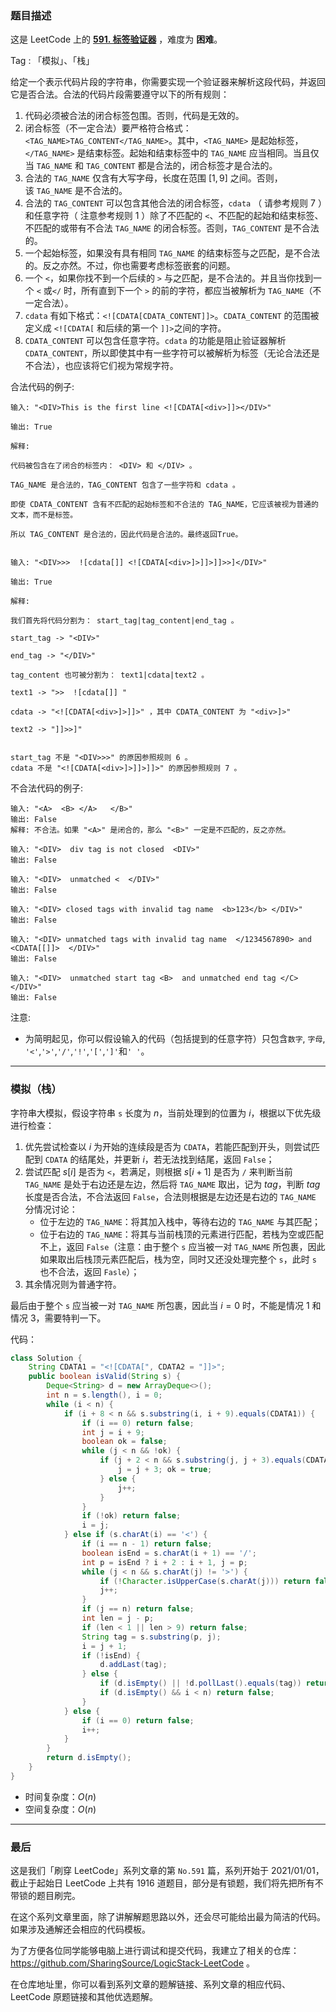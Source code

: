 ### 题目描述

这是 LeetCode 上的 **[591. 标签验证器](https://leetcode-cn.com/problems/tag-validator/solution/by-ac_oier-9l8z/)** ，难度为 **困难**。

Tag : 「模拟」、「栈」



给定一个表示代码片段的字符串，你需要实现一个验证器来解析这段代码，并返回它是否合法。合法的代码片段需要遵守以下的所有规则：

1. 代码必须被合法的闭合标签包围。否则，代码是无效的。
2. 闭合标签（不一定合法）要严格符合格式：`<TAG_NAME>TAG_CONTENT</TAG_NAME>`。其中，`<TAG_NAME>` 是起始标签，`</TAG_NAME>` 是结束标签。起始和结束标签中的 `TAG_NAME` 应当相同。当且仅当 `TAG_NAME` 和 `TAG_CONTENT` 都是合法的，闭合标签才是合法的。
3. 合法的 `TAG_NAME` 仅含有大写字母，长度在范围 $[1,9]$ 之间。否则，该 `TAG_NAME` 是不合法的。
4. 合法的 `TAG_CONTENT` 可以包含其他合法的闭合标签，`cdata` （ 请参考规则 $7$ ）和任意字符（ 注意参考规则 $1$ ）除了不匹配的 `<`、不匹配的起始和结束标签、不匹配的或带有不合法 `TAG_NAME` 的闭合标签。否则，`TAG_CONTENT` 是不合法的。
5. 一个起始标签，如果没有具有相同 `TAG_NAME` 的结束标签与之匹配，是不合法的。反之亦然。不过，你也需要考虑标签嵌套的问题。
6. 一个 `<`，如果你找不到一个后续的 `>` 与之匹配，是不合法的。并且当你找到一个 `<` 或`</` 时，所有直到下一个 `>` 的前的字符，都应当被解析为 `TAG_NAME`（不一定合法）。
7. `cdata` 有如下格式：`<![CDATA[CDATA_CONTENT]]>`。`CDATA_CONTENT` 的范围被定义成 `<![CDATA[` 和后续的第一个 `]]>`之间的字符。
8. `CDATA_CONTENT` 可以包含任意字符。`cdata` 的功能是阻止验证器解析 `CDATA_CONTENT`，所以即使其中有一些字符可以被解析为标签（无论合法还是不合法），也应该将它们视为常规字符。

合法代码的例子:
```
输入: "<DIV>This is the first line <![CDATA[<div>]]></DIV>"

输出: True

解释: 

代码被包含在了闭合的标签内： <DIV> 和 </DIV> 。

TAG_NAME 是合法的，TAG_CONTENT 包含了一些字符和 cdata 。 

即使 CDATA_CONTENT 含有不匹配的起始标签和不合法的 TAG_NAME，它应该被视为普通的文本，而不是标签。

所以 TAG_CONTENT 是合法的，因此代码是合法的。最终返回True。


输入: "<DIV>>>  ![cdata[]] <![CDATA[<div>]>]]>]]>>]</DIV>"

输出: True

解释:

我们首先将代码分割为： start_tag|tag_content|end_tag 。

start_tag -> "<DIV>"

end_tag -> "</DIV>"

tag_content 也可被分割为： text1|cdata|text2 。

text1 -> ">>  ![cdata[]] "

cdata -> "<![CDATA[<div>]>]]>" ，其中 CDATA_CONTENT 为 "<div>]>"

text2 -> "]]>>]"


start_tag 不是 "<DIV>>>" 的原因参照规则 6 。
cdata 不是 "<![CDATA[<div>]>]]>]]>" 的原因参照规则 7 。
```
不合法代码的例子:
```
输入: "<A>  <B> </A>   </B>"
输出: False
解释: 不合法。如果 "<A>" 是闭合的，那么 "<B>" 一定是不匹配的，反之亦然。

输入: "<DIV>  div tag is not closed  <DIV>"
输出: False

输入: "<DIV>  unmatched <  </DIV>"
输出: False

输入: "<DIV> closed tags with invalid tag name  <b>123</b> </DIV>"
输出: False

输入: "<DIV> unmatched tags with invalid tag name  </1234567890> and <CDATA[[]]>  </DIV>"
输出: False

输入: "<DIV>  unmatched start tag <B>  and unmatched end tag </C>  </DIV>"
输出: False
```
注意:
* 为简明起见，你可以假设输入的代码（包括提到的任意字符）只包含`数字`, `字母`, `'<'`,`'>'`,`'/'`,`'!'`,`'['`,`']'`和`' '`。

---

### 模拟（栈）

字符串大模拟，假设字符串 `s` 长度为 $n$，当前处理到的位置为 $i$，根据以下优先级进行检查：

1. 优先尝试检查以 $i$ 为开始的连续段是否为 `CDATA`，若能匹配到开头，则尝试匹配到 `CDATA` 的结尾处，并更新 $i$，若无法找到结尾，返回 `False`；
2. 尝试匹配 $s[i]$ 是否为 `<`，若满足，则根据 $s[i + 1]$ 是否为 `/` 来判断当前 `TAG_NAME` 是处于右边还是左边，然后将 `TAG_NAME` 取出，记为 $tag$，判断 $tag$ 长度是否合法，不合法返回 `False`，合法则根据是左边还是右边的 `TAG_NAME` 分情况讨论：
    * 位于左边的 `TAG_NAME`：将其加入栈中，等待右边的 `TAG_NAME` 与其匹配；
    * 位于右边的 `TAG_NAME`：将其与当前栈顶的元素进行匹配，若栈为空或匹配不上，返回 `False`（注意：由于整个 `s` 应当被一对 `TAG_NAME` 所包裹，因此如果取出后栈顶元素匹配后，栈为空，同时又还没处理完整个 `s`，此时 `s` 也不合法，返回 `Fasle`）；
3. 其余情况则为普通字符。

最后由于整个 `s` 应当被一对 `TAG_NAME` 所包裹，因此当 $i = 0$ 时，不能是情况 $1$ 和情况 $3$，需要特判一下。

代码：
```java
class Solution {
    String CDATA1 = "<![CDATA[", CDATA2 = "]]>";
    public boolean isValid(String s) {
        Deque<String> d = new ArrayDeque<>();
        int n = s.length(), i = 0;
        while (i < n) {
            if (i + 8 < n && s.substring(i, i + 9).equals(CDATA1)) {
                if (i == 0) return false;
                int j = i + 9;
                boolean ok = false;
                while (j < n && !ok) {
                    if (j + 2 < n && s.substring(j, j + 3).equals(CDATA2)) {
                        j = j + 3; ok = true;
                    } else {
                        j++;
                    }
                }
                if (!ok) return false;
                i = j;
            } else if (s.charAt(i) == '<') {
                if (i == n - 1) return false;
                boolean isEnd = s.charAt(i + 1) == '/';
                int p = isEnd ? i + 2 : i + 1, j = p;
                while (j < n && s.charAt(j) != '>') {
                    if (!Character.isUpperCase(s.charAt(j))) return false;
                    j++;
                }
                if (j == n) return false;
                int len = j - p;
                if (len < 1 || len > 9) return false;
                String tag = s.substring(p, j);
                i = j + 1;
                if (!isEnd) {
                    d.addLast(tag);
                } else {
                    if (d.isEmpty() || !d.pollLast().equals(tag)) return false;
                    if (d.isEmpty() && i < n) return false;
                }
            } else {
                if (i == 0) return false;
                i++;
            }
        }
        return d.isEmpty();
    }
}
```
* 时间复杂度：$O(n)$
* 空间复杂度：$O(n)$

---

### 最后

这是我们「刷穿 LeetCode」系列文章的第 `No.591` 篇，系列开始于 2021/01/01，截止于起始日 LeetCode 上共有 1916 道题目，部分是有锁题，我们将先把所有不带锁的题目刷完。

在这个系列文章里面，除了讲解解题思路以外，还会尽可能给出最为简洁的代码。如果涉及通解还会相应的代码模板。

为了方便各位同学能够电脑上进行调试和提交代码，我建立了相关的仓库：https://github.com/SharingSource/LogicStack-LeetCode 。

在仓库地址里，你可以看到系列文章的题解链接、系列文章的相应代码、LeetCode 原题链接和其他优选题解。


